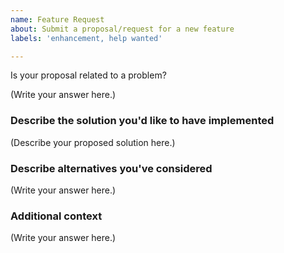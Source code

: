 ```yaml
---
name: Feature Request
about: Submit a proposal/request for a new feature
labels: 'enhancement, help wanted'

---
```


Is your proposal related to a problem?

<!--
  Please provide a clear and concise description of the problem.
  For example, "I'm always frustrated when..."
-->

(Write your answer here.)

### Describe the solution you'd like to have implemented

<!--
  Provide a clear and concise description of what you want to happen.
-->

(Describe your proposed solution here.)

### Describe alternatives you've considered

<!--
  Let us know about other solutions you've tried or researched.
-->

(Write your answer here.)

### Additional context

<!--
  Is there anything else you can add about the proposal?
  You might want to link to related issues here, if you haven't already.
-->

(Write your answer here.)
